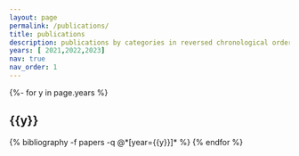 ```yaml
---
layout: page
permalink: /publications/
title: publications
description: publications by categories in reversed chronological order. generated by jekyll-scholar.
years: [ 2021,2022,2023]
nav: true
nav_order: 1
---
```

<!-- _pages/publications.md -->
<div class="publications">

{%- for y in page.years %}
  <h2 class="year">{{y}}</h2>
  {% bibliography -f papers -q @*[year={{y}}]* %}
{% endfor %}

</div>

